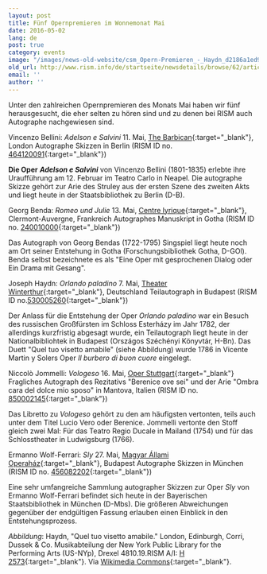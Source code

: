 ```yaml
---
layout: post
title: Fünf Opernpremieren im Wonnemonat Mai
date: 2016-05-02
lang: de
post: true
category: events
image: "/images/news-old-website/csm_Opern-Premieren_-_Haydn_d2186a1ed9.jpg"
old_url: http://www.rism.info/de/startseite/newsdetails/browse/62/article/64/five-opera-premieres-to-look-forward-to-in-may.html
email: ''
author: ''
---
```



Unter den zahlreichen Opernpremieren des Monats Mai haben wir fünf herausgesucht, die eher selten zu hören sind und zu denen bei RISM auch Autographe nachgewiesen sind.

Vincenzo Bellini: _Adelson e Salvini_
11. Mai, [The Barbican](http://www.barbican.org.uk/music/event-detail.asp?ID=17510){:target="_blank"}, London
Autographe Skizzen in Berlin (RISM ID no. [464120091](https://opac.rism.info/search?id=464120091){:target="_blank"})

**Die Oper**  **_Adelson e Salvini_** von Vincenzo Bellini (1801-1835) erlebte ihre Uraufführung am 12. Februar im Teatro Carlo in Neapel. Die autographe Skizze gehört zur Arie des Struley aus der ersten Szene des zweiten Akts und liegt heute in der Staatsbibliothek zu Berlin (D-B).

Georg Benda: _Romeo und Julie_
13. Mai, [Centre lyrique](http://www.centre-lyrique.com/site/content/saison-lyrique-2015-2016-5){:target="_blank"}, Clermont-Auvergne, Frankreich
Autographes Manuskript in Gotha (RISM ID no. [240010000](https://opac.rism.info/search?id=240010000){:target="_blank"})

Das Autograph von Georg Bendas (1722-1795) Singspiel liegt heute noch am Ort seiner Entstehung in Gotha (Forschungsbibliothek Gotha, D-GOl). Benda selbst bezeichnete es als "Eine Oper mit gesprochenen Dialog oder Ein Drama mit Gesang".

Joseph Haydn: _Orlando paladino_
7. Mai, [Theater Winterthur](http://theater.winterthur.ch/spielplan/detail/tstueck/orlando-paladino.html){:target="_blank"}, Deutschland
Teilautograph in Budapest (RISM ID no.[530005260](https://opac.rism.info/search?id=530005260){:target="_blank"})

Der Anlass für die Entstehung der Oper _Orlando paladino_ war ein Besuch des russischen Großfürsten im Schloss Esterházy im Jahr 1782, der allerdings kurzfristig abgesagt wurde, ein Teilautograph liegt heute in der Nationalbibliohtek in Budapest (Országos Széchényi Könyvtár, H-Bn). Das Duett "Quel tuo visetto amabile" (siehe Abbildung) wurde 1786 in Vicente Martin y Solers Oper _Il burbero di buon cuore_ eingelegt.



Niccolò Jommelli: _Vologeso_
16. Mai, [Oper Stuttgart](http://www.oper-stuttgart.de/spielplan/2015-2016/berenike/){:target="_blank"}
Fragliches Autograph des Rezitativs "Berenice ove sei" und der Arie "Ombra cara del dolce mio sposo" in Mantova, Italien (RISM ID no. [850002145](https://opac.rism.info/search?id=850002145){:target="_blank"})

Das Libretto zu _Vologeso_ gehört zu den am häufigsten vertonten, teils auch unter dem Titel Lucio Vero oder Berenice. Jommelli vertonte den Stoff gleich zwei Mal: Für das Teatro Regio Ducale in Mailand (1754) und für das Schlosstheater in Ludwigsburg (1766).

Ermanno Wolf-Ferrari: _Sly_
27. Mai, [Magyar Állami Operaház](http://opera.hu/musor/megtekint/sly-2015/){:target="_blank"}, Budapest
Autographe Skizzen in München (RISM ID no. [456082202](https://opac.rism.info/search?id=456082202){:target="_blank"})

Eine sehr umfangreiche Sammlung autographer Skizzen zur Oper _Sly_ von Ermanno Wolf-Ferrari befindet sich heute in der Bayerischen Staatsbibliothek in München (D-Mbs). Die größeren Abweichungen gegenüber der endgültigen Fassung erlauben einen Einblick in den Entstehungsprozess.

_Abbildung_: Haydn, "Quel tuo visetto amabile." London, Edinburgh, Corri, Dussek & Co. Musikabteilung der New York Public Library for the Performing Arts (US-NYp), Drexel 4810.19.RISM A/I: [H 2573](https://opac.rism.info/search?id=00000990026737){:target="_blank"}. Via [Wikimedia Commons](https://en.wikipedia.org/wiki/File:%22Quel_cor_umano_e_tenero%22_-_insertion_aria_composed_by_Joseph_Haydn.jpg){:target="_blank"}.



<script type="text/javascript">var switchTo5x=true;</script><script type="text/javascript" src="http://w.sharethis.com/button/buttons.js"></script><script type="text/javascript">stLight.options({publisher: "9b601438-1ce1-49d8-bfd7-9cff5df54c17", doNotHash: false, doNotCopy: false, hashAddressBar: false});</script>